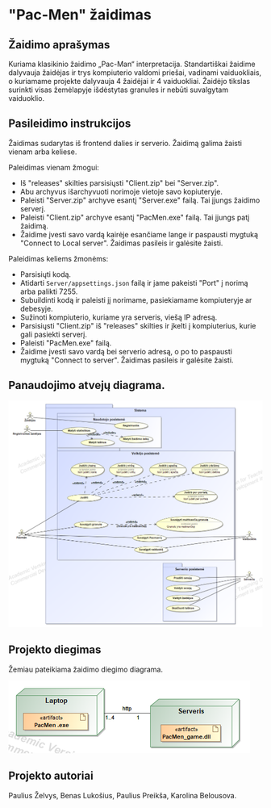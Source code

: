 # "Pac-Men" žaidimas

## Žaidimo aprašymas

Kuriama klasikinio žaidimo „Pac-Man“ interpretacija. Standartiškai žaidime dalyvauja žaidėjas ir trys
kompiuterio valdomi priešai, vadinami vaiduokliais, o kuriamame projekte dalyvauja 4 žaidėjai ir 4
vaiduokliai. Žaidėjo tikslas surinkti visas žemėlapyje išdėstytas granules ir nebūti
suvalgytam vaiduoklio. 

## Pasileidimo instrukcijos

Žaidimas sudarytas iš frontend dalies ir serverio. Žaidimą galima žaisti vienam arba keliese.

Paleidimas vienam žmogui:

* Iš "releases" skilties parsisiųsti "Client.zip" bei "Server.zip".
* Abu archyvus išarchyvuoti norimoje vietoje savo kopiuteryje.
* Paleisti "Server.zip" archyve esantį "Server.exe" failą. Tai įjungs žaidimo serverį.
* Paleisti "Client.zip" archyve esantį "PacMen.exe" failą. Tai įjungs patį žaidimą.
* Žaidime įvesti savo vardą kairėje esančiame lange ir paspausti mygtuką "Connect to Local server". Žaidimas pasileis ir galėsite žaisti.

Paleidimas keliems žmonėms:

* Parsisiųti kodą.
* Atidarti `Server/appsettings.json` failą ir jame pakeisti "Port" į norimą arba palikti 7255.
* Subuildinti kodą ir paleisti jį norimame, pasiekiamame kompiuteryje ar debesyje.
* Sužinoti kompiuterio, kuriame yra serveris, viešą IP adresą.
* Parsisiųsti "Client.zip" iš "releases" skilties ir įkelti į kompiuterius, kurie gali pasiekti serverį.
* Paleisti "PacMen.exe" failą.
* Žaidime įvesti savo vardą bei serverio adresą, o po to paspausti mygtuką "Connect to server". Žaidimas pasileis ir galėsite žaisti.

## Panaudojimo atvejų diagrama.

![Panaudojimo atvejų diagrama](./images/use_case_diagram.png "Panaudojimo atvejų diagrama")

## Projekto diegimas

Žemiau pateikiama žaidimo diegimo diagrama.

![Diegimo diagrama](./images/deployment_diagram.png "Architektūros diagrama")

## Projekto autoriai

Paulius Želvys, Benas Lukošius, Paulius Preikša, Karolina Belousova.

